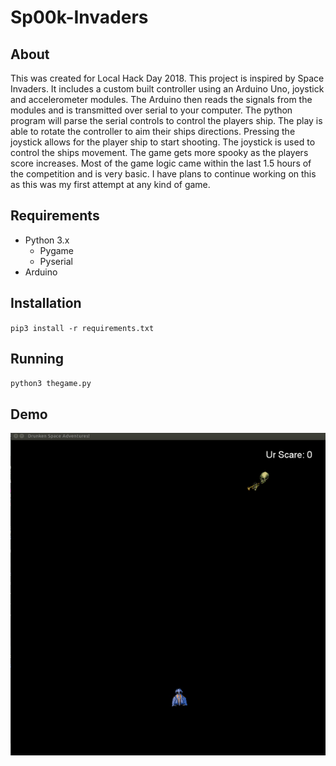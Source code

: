 # Sp00k-Invaders

## About
This was created for Local Hack Day 2018. This project is inspired by Space Invaders. It includes a custom built controller using an Arduino Uno, joystick and accelerometer modules. The Arduino then reads the signals from the modules and is transmitted over serial to your computer. The python program will parse the serial controls to control the players ship. The play is able to rotate the controller to aim their ships directions. Pressing the joystick allows for the player ship to start shooting. The joystick is used to control the ships movement. The game gets more spooky as the players score increases. Most of the game logic came within the last 1.5 hours of the competition and is very basic. I have plans to continue working on this as this was my first attempt at any kind of game.


## Requirements
* Python 3.x
    * Pygame
    * Pyserial
* Arduino

## Installation
`pip3 install -r requirements.txt`

## Running
`python3 thegame.py`

## Demo
![](assets/game.gif)
